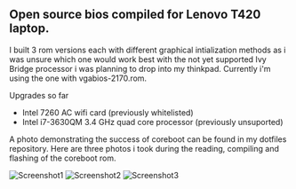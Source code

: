 ## Open source bios compiled for Lenovo T420 laptop.

I built 3 rom versions each with different graphical intialization methods as i was unsure which one would work best with the not yet supported Ivy Bridge processor i was planning to drop into my thinkpad. Currently i'm using the one with vgabios-2170.rom. 

Upgrades so far
 - Intel 7260 AC wifi card (previously whitelisted)
 - Intel i7-3630QM 3.4 GHz quad core processor (previously unsuported)

A photo demonstrating the success of coreboot can be found in my dotfiles repository.
Here are three photos i took during the reading, compiling and flashing of the coreboot rom.

![Screenshot1](doc/Screenshot1.png)
![Screenshot2](doc/Screenshot2.png)
![Screenshot3](doc/Screenshot3.png)
